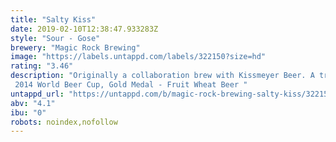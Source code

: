 ```yaml
---
title: "Salty Kiss"
date: 2019-02-10T12:38:47.933283Z
style: "Sour - Gose"
brewery: "Magic Rock Brewing"
image: "https://labels.untappd.com/labels/322150?size=hd"
rating: "3.46"
description: "Originally a collaboration brew with Kissmeyer Beer. A traditional German style Gose, flavoured with Gooseberry, Sea Buckthorn and Sea Salt. Tart, lightly sour, fruity and refreshing with a defined saltiness an excellent accompaniment to food.  2014 World Beer Cup, Gold Medal - Fruit Wheat Beer "
untappd_url: "https://untappd.com/b/magic-rock-brewing-salty-kiss/322150"
abv: "4.1"
ibu: "0"
robots: noindex,nofollow
---
```

